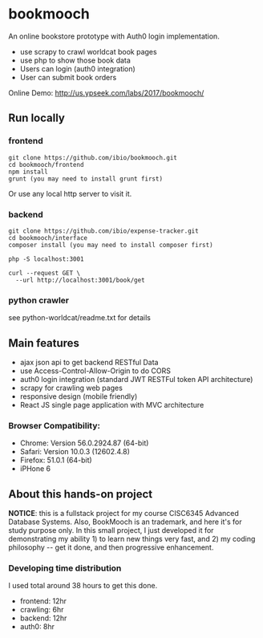 # bookmooch
An online bookstore prototype with Auth0 login implementation. 

* use scrapy to crawl worldcat book pages
* use php to show those book data
* Users can login (auth0 integration)
* User can submit book orders

Online Demo: http://us.ypseek.com/labs/2017/bookmooch/


## Run locally
### frontend
```
git clone https://github.com/ibio/bookmooch.git
cd bookmooch/frontend
npm install
grunt (you may need to install grunt first)
```
Or use any local http server to visit it.

### backend
```
git clone https://github.com/ibio/expense-tracker.git
cd bookmooch/interface
composer install (you may need to install composer first)

php -S localhost:3001

curl --request GET \
  --url http://localhost:3001/book/get
```

### python crawler
see python-worldcat/readme.txt for details

## Main features
* ajax json api to get backend RESTful Data
* use Access-Control-Allow-Origin to do CORS
* auth0 login integration (standard JWT RESTFul token API architecture)
* scrapy for crawling web pages
* responsive design (mobile friendly)
* React JS single page application with MVC architecture 


### Browser Compatibility:
* Chrome: Version 56.0.2924.87 (64-bit)
* Safari: Version 10.0.3 (12602.4.8)
* Firefox: 51.0.1 (64-bit)
* iPHone 6


## About this hands-on project
__NOTICE__: this is a fullstack project for my course CISC6345 Advanced Database Systems. Also, BookMooch is an trademark, and here it's for study purpose only. In this small project, I just developed it for demonstrating my ability 1) to learn new things very fast, and 2) my coding philosophy -- get it done, and then progressive enhancement. 

### Developing time distribution
I used total around 38 hours to get this done.
* frontend: 12hr
* crawling: 6hr
* backend: 12hr
* auth0: 8hr

